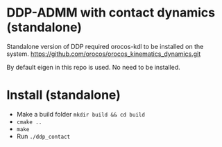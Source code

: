 # DDP-ADMM with contact dynamics (standalone)

Standalone version of DDP required orocos-kdl to be installed on the system. 
https://github.com/orocos/orocos_kinematics_dynamics.git

By default eigen in this repo is used. No need to be installed.

# Install (standalone)

- Make a build folder `mkdir build && cd build`
- `cmake ..`
- `make`
- Run `./ddp_contact`
